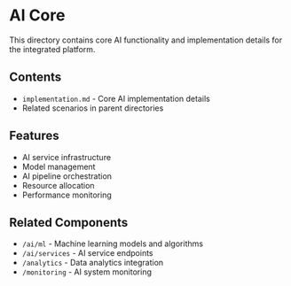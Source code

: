 # AI Core

This directory contains core AI functionality and implementation details for the integrated platform.

## Contents

- `implementation.md` - Core AI implementation details
- Related scenarios in parent directories

## Features

- AI service infrastructure
- Model management
- AI pipeline orchestration
- Resource allocation
- Performance monitoring

## Related Components

- `/ai/ml` - Machine learning models and algorithms
- `/ai/services` - AI service endpoints
- `/analytics` - Data analytics integration
- `/monitoring` - AI system monitoring
